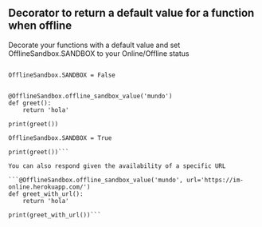 ## Decorator to return a default value for a function when offline
Decorate your functions with a default value and set OfflineSandbox.SANDBOX to your Online/Offline status


```import OfflineSandbox

OfflineSandbox.SANDBOX = False


@OfflineSandbox.offline_sandbox_value('mundo')
def greet():
    return 'hola'

print(greet())

OfflineSandbox.SANDBOX = True

print(greet())```

You can also respond given the availability of a specific URL

```@OfflineSandbox.offline_sandbox_value('mundo', url='https://im-online.herokuapp.com/')
def greet_with_url():
    return 'hola'

print(greet_with_url())```
